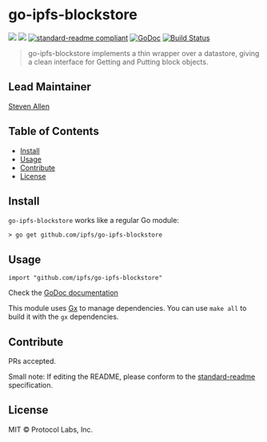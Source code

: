 # go-ipfs-blockstore

[![](https://img.shields.io/badge/made%20by-Protocol%20Labs-blue.svg?style=flat-square)](http://ipn.io)
[![](https://img.shields.io/badge/project-IPFS-blue.svg?style=flat-square)](http://ipfs.io/)
[![standard-readme compliant](https://img.shields.io/badge/standard--readme-OK-green.svg?style=flat-square)](https://github.com/RichardLitt/standard-readme)
[![GoDoc](https://godoc.org/github.com/ipfs/go-ipfs-blockstore?status.svg)](https://godoc.org/github.com/ipfs/go-ipfs-blockstore)
[![Build Status](https://travis-ci.org/ipfs/go-ipfs-blockstore.svg?branch=master)](https://travis-ci.org/ipfs/go-ipfs-blockstore)

> go-ipfs-blockstore implements a thin wrapper over a datastore, giving a clean interface for Getting and Putting block objects.

## Lead Maintainer

[Steven Allen](https://github.com/Stebalien)


## Table of Contents

- [Install](#install)
- [Usage](#usage)
- [Contribute](#contribute)
- [License](#license)

## Install

`go-ipfs-blockstore` works like a regular Go module:

```
> go get github.com/ipfs/go-ipfs-blockstore
```

## Usage

```
import "github.com/ipfs/go-ipfs-blockstore"
```

Check the [GoDoc documentation](https://godoc.org/github.com/ipfs/go-ipfs-blockstore)

This module uses [Gx](https://github.com/whyrusleeping/gx) to manage dependencies. You can use `make all` to build it with the `gx` dependencies.

## Contribute

PRs accepted.

Small note: If editing the README, please conform to the [standard-readme](https://github.com/RichardLitt/standard-readme) specification.

## License

MIT © Protocol Labs, Inc.
